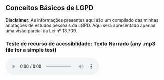 ## Conceitos Básicos de LGPD

**Disclaimer**: As informações presentes aqui são um compilado das minhas anotações de estudos pessoais da LGPD. Aqui será apresentado apenas uma visão parcial da Lei nº 13.709.  
### Teste de recurso de acessiblidade: Texto Narrado (any .mp3 file for a simple test)

<audio controls src="https://github.com/acauatunari/LGPD-studies/blob/fe2630ab0629732e5112d3a89a3f7fb3169c70cf/acessibilidade/Fabio-Brazza-Cancelado.mp3"></audio>

